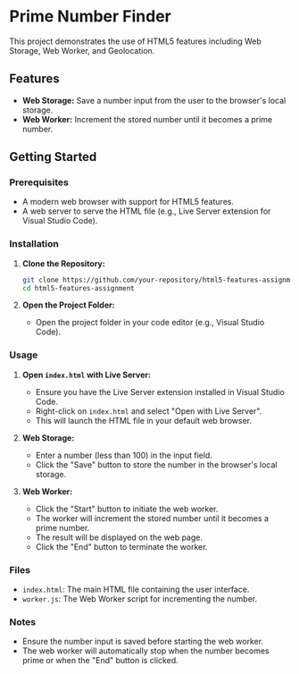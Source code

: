  # Prime Number Finder

This project demonstrates the use of HTML5 features including Web Storage, Web Worker, and Geolocation.

## Features
- **Web Storage:** Save a number input from the user to the browser's local storage.
- **Web Worker:** Increment the stored number until it becomes a prime number.

## Getting Started

### Prerequisites
- A modern web browser with support for HTML5 features.
- A web server to serve the HTML file (e.g., Live Server extension for Visual Studio Code).

### Installation

1. **Clone the Repository:**
    ```bash
    git clone https://github.com/your-repository/html5-features-assignment.git
    cd html5-features-assignment
    ```

2. **Open the Project Folder:**
   - Open the project folder in your code editor (e.g., Visual Studio Code).

### Usage

1. **Open `index.html` with Live Server:**
   - Ensure you have the Live Server extension installed in Visual Studio Code.
   - Right-click on `index.html` and select "Open with Live Server".
   - This will launch the HTML file in your default web browser.

2. **Web Storage:**
   - Enter a number (less than 100) in the input field.
   - Click the "Save" button to store the number in the browser's local storage.

3. **Web Worker:**
   - Click the "Start" button to initiate the web worker.
   - The worker will increment the stored number until it becomes a prime number.
   - The result will be displayed on the web page.
   - Click the "End" button to terminate the worker.
### Files

- `index.html`: The main HTML file containing the user interface.
- `worker.js`: The Web Worker script for incrementing the number.
### Notes
- Ensure the number input is saved before starting the web worker.
- The web worker will automatically stop when the number becomes prime or when the "End" button is clicked.
